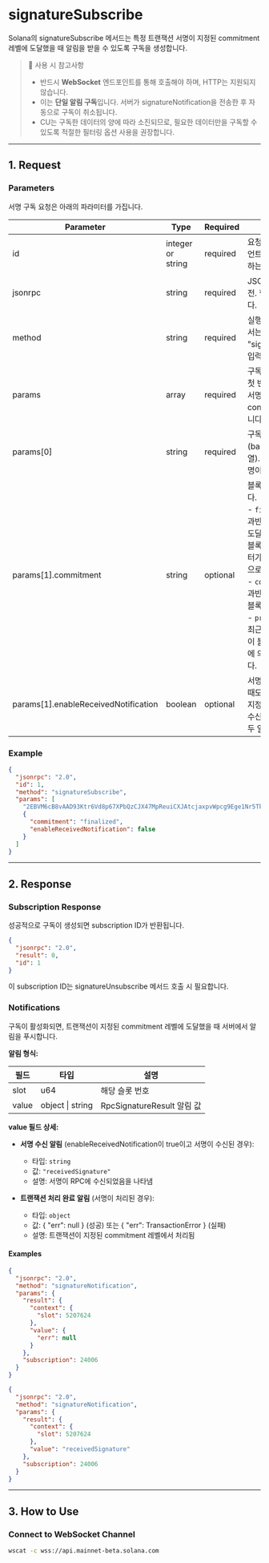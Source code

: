 # signatureSubscribe

Solana의 signatureSubscribe 메서드는 특정 트랜잭션 서명이 지정된 commitment 레벨에 도달했을 때 알림을 받을 수 있도록 구독을 생성합니다.

> 📘 사용 시 참고사항
>
> - 반드시 **WebSocket** 엔드포인트를 통해 호출해야 하며, HTTP는 지원되지 않습니다.
> - 이는 **단일 알림 구독**입니다. 서버가 signatureNotification을 전송한 후 자동으로 구독이 취소됩니다.
> - CU는 구독한 데이터의 양에 따라 소진되므로, 필요한 데이터만을 구독할 수 있도록 적절한 필터링 옵션 사용을 권장합니다.

---

## 1. Request

### Parameters

서명 구독 요청은 아래의 파라미터를 가집니다.

| Parameter                            | Type              | Required | Description                                                                                                                                                                                                                                                                                                                                                           |
| ------------------------------------ | ----------------- | -------- | --------------------------------------------------------------------------------------------------------------------------------------------------------------------------------------------------------------------------------------------------------------------------------------------------------------------------------------------------------------------- |
| id                                   | integer or string | required | 요청 고유 식별자. 클라이언트가 요청과 응답을 매칭하는데 사용됩니다.                                                                                                                                                                                                                                                                                                   |
| jsonrpc                              | string            | required | JSON-RPC 프로토콜 버전. 항상 "2.0"을 입력합니다.                                                                                                                                                                                                                                                                                                                      |
| method                               | string            | required | 실행할 메서드 이름. 여기서는 "signatureSubscribe"를 입력합니다.                                                                                                                                                                                                                                                                                                       |
| params                               | array             | required | 구독할 서명 정보 및 옵션. 첫 번째 요소는 트랜잭션 서명, 두 번째는 configuration object 입니다.                                                                                                                                                                                                                                                                        |
| params[0]                            | string            | required | 구독할 트랜잭션 서명 (base-58 인코딩된 문자열). 트랜잭션의 첫 번째 서명이어야 합니다.                                                                                                                                                                                                                                                                                 |
| params[1].commitment                 | string            | optional | 블록 확정 정도를 지정합니다. <br>- `finalized`: 클러스터의 과반수가 최대 lockout에 도달하여 확정된 가장 최근 블록을 조회합니다. 클러스터가 이 블록을 최종 확정으로 인식합니다. <br>- `confirmed`: 클러스터의 과반수가 투표한 가장 최근 블록을 조회합니다. <br>- `processed`: 노드의 가장 최근 블록을 조회합니다. 이 블록은 여전히 클러스터에 의해 건너뛸 수 있습니다. |
| params[1].enableReceivedNotification | boolean           | optional | 서명이 RPC에 수신되었을 때도 알림을 받을지 여부를 지정합니다. `true`인 경우 수신 시와 처리 완료 시 모두 알림을 받습니다.                                                                                                                                                                                                                                              |

### Example

```json signatureSubscribe example
{
  "jsonrpc": "2.0",
  "id": 1,
  "method": "signatureSubscribe",
  "params": [
    "2EBVM6cB8vAAD93Ktr6Vd8p67XPbQzCJX47MpReuiCXJAtcjaxpvWpcg9Ege1Nr5Tk3a2GFrByT7WPBjdsTycY9b",
    {
      "commitment": "finalized",
      "enableReceivedNotification": false
    }
  ]
}
```

---

## 2. Response

### Subscription Response

성공적으로 구독이 생성되면 subscription ID가 반환됩니다.

```json Response example
{
  "jsonrpc": "2.0",
  "result": 0,
  "id": 1
}
```

이 subscription ID는 signatureUnsubscribe 메서드 호출 시 필요합니다.

### Notifications

구독이 활성화되면, 트랜잭션이 지정된 commitment 레벨에 도달했을 때 서버에서 알림을 푸시합니다.

**알림 형식:**

| 필드  | 타입             | 설명                       |
| ----- | ---------------- | -------------------------- |
| slot  | u64              | 해당 슬롯 번호             |
| value | object \| string | RpcSignatureResult 알림 값 |

**value 필드 상세:**

- **서명 수신 알림** (enableReceivedNotification이 true이고 서명이 수신된 경우):

  - 타입: `string`
  - 값: `"receivedSignature"`
  - 설명: 서명이 RPC에 수신되었음을 나타냄

- **트랜잭션 처리 완료 알림** (서명이 처리된 경우):
  - 타입: `object`
  - 값: { "err": null } (성공) 또는 { "err": TransactionError } (실패)
  - 설명: 트랜잭션이 지정된 commitment 레벨에서 처리됨

#### Examples

```json Successful Transaction Example
{
  "jsonrpc": "2.0",
  "method": "signatureNotification",
  "params": {
    "result": {
      "context": {
        "slot": 5207624
      },
      "value": {
        "err": null
      }
    },
    "subscription": 24006
  }
}
```

```json Received Signature Example
{
  "jsonrpc": "2.0",
  "method": "signatureNotification",
  "params": {
    "result": {
      "context": {
        "slot": 5207624
      },
      "value": "receivedSignature"
    },
    "subscription": 24006
  }
}
```

---

## 3. How to Use

### Connect to WebSocket Channel

```sh wscat
wscat -c wss://api.mainnet-beta.solana.com
```
